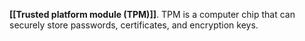 **[[Trusted platform module (TPM)]]**. TPM is a computer chip that can securely store passwords, certificates, and encryption keys.
